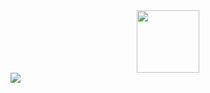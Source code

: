 <div id="header" align="center"> 
  <img src="https://media.giphy.com/media/hQL0xnCrnT3jXn8RJc/giphy.gif" width="100"/>
</div>
                                                                                   
<div id="badges">
<img src="https://img.shields.io/twitter/url?label=Ricardo51038760&style=social&url=https%3A%2F%2Fimg.shields.io%2Ftwitter%2Furl%3Flabel%3DRicardo51038760%26style%3Dsocial" />
 </dv>
 <img src="https://komarev.com/ghpvc/?username=your-github-username&style=flat-square&color=blue" alt=""/>

